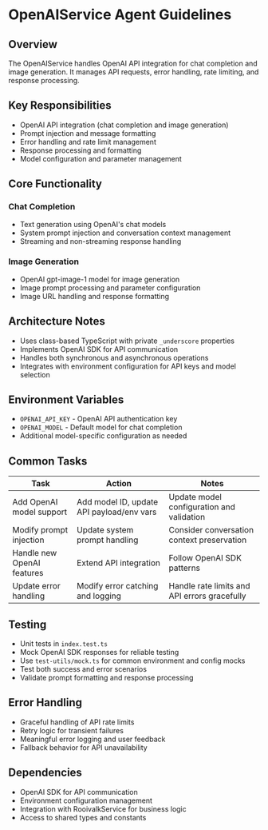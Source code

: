 # OpenAIService Agent Guidelines

## Overview

The OpenAIService handles OpenAI API integration for chat completion and image generation. It manages API requests, error handling, rate limiting, and response processing.

## Key Responsibilities

- OpenAI API integration (chat completion and image generation)
- Prompt injection and message formatting
- Error handling and rate limit management
- Response processing and formatting
- Model configuration and parameter management

## Core Functionality

### Chat Completion

- Text generation using OpenAI's chat models
- System prompt injection and conversation context management
- Streaming and non-streaming response handling

### Image Generation

- OpenAI gpt-image-1 model for image generation
- Image prompt processing and parameter configuration
- Image URL handling and response formatting

## Architecture Notes

- Uses class-based TypeScript with private `_underscore` properties
- Implements OpenAI SDK for API communication
- Handles both synchronous and asynchronous operations
- Integrates with environment configuration for API keys and model selection

## Environment Variables

- `OPENAI_API_KEY` - OpenAI API authentication key
- `OPENAI_MODEL` - Default model for chat completion
- Additional model-specific configuration as needed

## Common Tasks

| Task                       | Action                                    | Notes                                        |
| -------------------------- | ----------------------------------------- | -------------------------------------------- |
| Add OpenAI model support   | Add model ID, update API payload/env vars | Update model configuration and validation    |
| Modify prompt injection    | Update system prompt handling             | Consider conversation context preservation   |
| Handle new OpenAI features | Extend API integration                    | Follow OpenAI SDK patterns                   |
| Update error handling      | Modify error catching and logging         | Handle rate limits and API errors gracefully |

## Testing

- Unit tests in `index.test.ts`
- Mock OpenAI SDK responses for reliable testing
- Use `test-utils/mock.ts` for common environment and config mocks
- Test both success and error scenarios
- Validate prompt formatting and response processing

## Error Handling

- Graceful handling of API rate limits
- Retry logic for transient failures
- Meaningful error logging and user feedback
- Fallback behavior for API unavailability

## Dependencies

- OpenAI SDK for API communication
- Environment configuration management
- Integration with RooivalkService for business logic
- Access to shared types and constants
